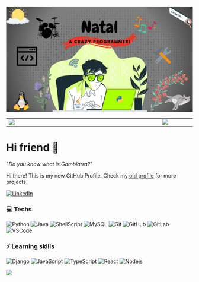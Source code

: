 ![capa github](https://github.com/NatalNW/NatalNW/blob/master/images/capa.png)  

<center>
<table>
    <tr>
        <td><img width="400px" align="left" src="https://github-readme-stats.vercel.app/api/top-langs/?username=NatalNW7&hide=html&layout=compact&theme=dark" /></td>
        <td><img width="495px" align="left" src="https://github-readme-stats.vercel.app/api?username=NatalNW7&theme=dark"/></td>
    </tr>   
</table>
</center>  

# Hi friend :wave:

"_Do you know what is Gambiarra?_"

Hi there! This is my new GitHub Profile. Check my [old profile](https://github.com/NatalNW) for more projects.

[![LinkedIn](https://img.shields.io/badge/-LinkedIn-blue?style=flat-square&logo=Linkedin&logoColor=white&link=https://www.linkedin.com/in/natalnw/)](https://www.linkedin.com/in/natalnw/)

### :computer: Techs

![Python](https://img.shields.io/badge/-Python-444?style=flat-square&logo=python)
![Java](https://img.shields.io/badge/-Java-710000?style=flat-square&logo=java)
![ShellScript](https://img.shields.io/badge/-ShellScript-4f6580?style=flat-square)
![MySQL](https://img.shields.io/badge/-MySQL-4479A1?style=flat-square&logo=mysql&logoColor=white)
![Git](https://img.shields.io/badge/-Git-b7b7b3?style=flat-square&logo=git)
![GitHub](https://img.shields.io/badge/-GitHub-181717?style=flat-square&logo=github)
![GitLab](https://img.shields.io/badge/-GitLab-3a2a66?style=flat-square&logo=gitlab)
![VSCode](https://img.shields.io/badge/-VSCode-0066b8?style=flat-square&logo=visual-studio-code&logoColor=white)

### ⚡ Learning skills

![Django](https://img.shields.io/badge/-Django-339933?style=flat-square&logo=django)
![JavaScript](https://img.shields.io/badge/-JavaScript-000?style=flat-square&logo=javascript)
![TypeScript](https://img.shields.io/badge/-TypeScript-3178c6?style=flat-square&logo=typescript)
![React](https://img.shields.io/badge/-React-282c34?style=flat-square&logo=react)
![Nodejs](https://img.shields.io/badge/-Nodejs-339933?style=flat-square&logo=Node.js&logoColor=white)

![](https://komarev.com/ghpvc/?username=NatalNW7&color=blue&style=flat)